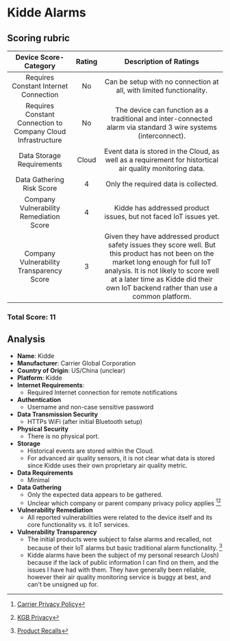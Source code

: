 # Kidde Alarms
## Scoring rubric
| Device Score-Category |  Rating | Description of Ratings | 
| :---: | :---: | :---: | 
| Requires Constant Internet Connection | No | Can be setup with no connection at all, with limited functionality. |
| Requires Constant Connection to Company Cloud Infrastructure | No | The device can function as a traditional and inter-connected alarm via standard 3 wire systems (interconnect).
| Data Storage Requirements | Cloud | Event data is stored in the Cloud, as well as a requirement for histortical air quality monitoring data. |
| Data Gathering Risk Score | 4 | Only the required data is collected. |
| Company Vulnerability Remediation Score | 4 | Kidde has addressed product issues, but not faced IoT issues yet. |
| Company Vulnerability Transparency Score | 3 | Given they have addressed product safety issues they score well.  But this product has not been on the market long enough for full IoT analysis.  It is not likely to score well at a later time as Kidde did their own IoT backend rather than use a common platform. | 

### Total Score: 11

## Analysis
- **Name**: Kidde
- **Manufacturer**: Carrier Global Corporation
- **Country of Origin**: US/China (unclear)
- **Platform**: Kidde
- **Internet Requirements**:
    - Required Internet connection for remote notifications
- **Authentication**
    - Username and non-case sensitive password
- **Data Transmission Security**
    - HTTPs WiFi (after initial Bluetooth setup)
- **Physical Security**
    - There is no physical port.  
- **Storage**
    - Historical events are stored within the Cloud.
    - For advanced air quality sensors, it is not clear what data is stored since Kidde uses their own proprietary air quality metric.
- **Data Requirements**
    - Minimal
- **Data Gathering**
  - Only the expected data appears to be gathered.
  - Unclear which company or parent company privacy policy applies [^1][^2]
- **Vulnerability Remediation**
  - All reported vulnerabilities were related to the device itself and its core functionality vs. it IoT services.
- **Vulnerability Transparency**
  - The initial products were subject to false alarms and recalled, not because of their IoT alarms but basic traditional alarm functionality. [^3]
  - Kidde alarms have been the subject of my personal research (Josh) because if the lack of public information I can find on them, and the issues I have had with them.  They have generally been reliable, however their air quality monitoring service is buggy at best, and can't be unsigned up for.

[^1]: [Carrier Privacy Policy](https://www.kidde.com/home-safety/en/us/legal/privacy-notice/)  
[^2]: [KGB Privacy](https://www.kidde.com/home-safety/en/us/legal/privacy-notice/)    
[^3]: [Product Recalls](https://www.kidde.com/home-safety/en/us/support/product-alerts/recall-kidde-trusense/)    
